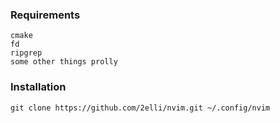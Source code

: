 ### Requirements
```
cmake
fd
ripgrep
some other things prolly
```

### Installation
`git clone https://github.com/2elli/nvim.git ~/.config/nvim`
